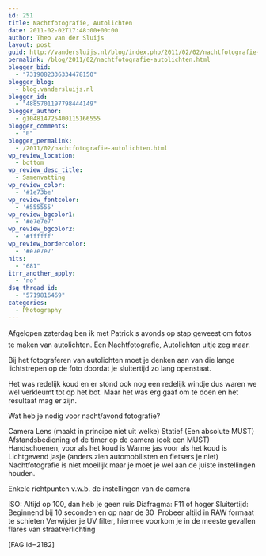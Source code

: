 ```yaml
---
id: 251
title: Nachtfotografie, Autolichten
date: 2011-02-02T17:48:00+00:00
author: Theo van der Sluijs
layout: post
guid: http://vandersluijs.nl/blog/index.php/2011/02/02/nachtfotografie-autolichten/
permalink: /blog/2011/02/nachtfotografie-autolichten.html
blogger_bid:
  - "7319082336334478150"
blogger_blog:
  - blog.vandersluijs.nl
blogger_id:
  - "4885701197798444149"
blogger_author:
  - g104814725400115166555
blogger_comments:
  - "0"
blogger_permalink:
  - /2011/02/nachtfotografie-autolichten.html
wp_review_location:
  - bottom
wp_review_desc_title:
  - Samenvatting
wp_review_color:
  - '#1e73be'
wp_review_fontcolor:
  - '#555555'
wp_review_bgcolor1:
  - '#e7e7e7'
wp_review_bgcolor2:
  - '#ffffff'
wp_review_bordercolor:
  - '#e7e7e7'
hits:
  - "681"
itrr_another_apply:
  - 'no'
dsq_thread_id:
  - "5719816469"
categories:
  - Photography
---
```

Afgelopen zaterdag ben ik met Patrick s avonds op stap geweest om fotos te maken van autolichten. Een Nachtfotografie, Autolichten uitje zeg maar.

Bij het fotograferen van autolichten moet je denken aan van die lange lichtstrepen op de foto doordat je sluitertijd zo lang openstaat.

Het was redelijk koud en er stond ook nog een redelijk windje dus waren we wel verkleumt tot op het bot. Maar het was erg gaaf om te doen en het resultaat mag er zijn.<!--more-->


  
Wat heb je nodig voor nacht/avond fotografie?

Camera Lens (maakt in principe niet uit welke) Statief (Een absolute MUST) Afstandsbediening of de timer op de camera (ook een MUST) Handschoenen, voor als het koud is Warme jas voor als het koud is Lichtgevend jasje (anders zien automobilisten en fietsers je niet) Nachtfotografie is niet moeilijk maar je moet je wel aan de juiste instellingen houden.

Enkele richtpunten v.w.b. de instellingen van de camera

ISO: Altijd op 100, dan heb je geen ruis Diafragma: F11 of hoger Sluitertijd: Beginnend bij 10 seconden en op naar de 30  Probeer altijd in RAW formaat te schieten Verwijder je UV filter, hiermee voorkom je in de meeste gevallen flares van straatverlichting

[FAG id=2182]